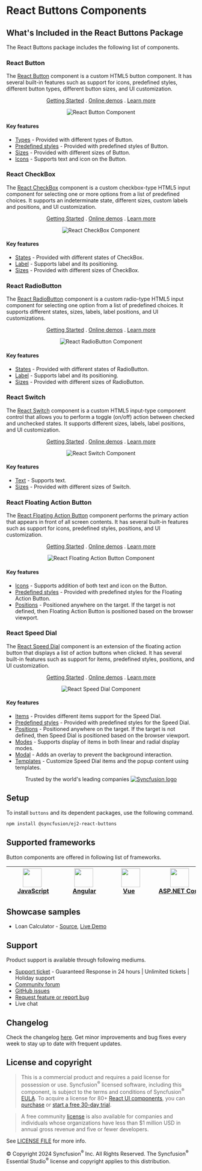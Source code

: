# React Buttons Components

## What's Included in the React Buttons Package

The React Buttons package includes the following list of components.

### React Button

The [React Button](https://www.syncfusion.com/react-components/react-button?utm_source=npm&utm_medium=listing&utm_campaign=react-buttons-npm) component is a custom HTML5 button component. It has several built-in features such as support for icons, predefined styles, different button types, different button sizes, and UI customization.

<p align="center">
    <a href="https://ej2.syncfusion.com/react/documentation/button/getting-started/?utm_source=npm&utm_medium=listing&utm_campaign=react-buttons-npm">Getting Started</a> .
    <a href="https://ej2.syncfusion.com/react/demos/?utm_source=npm&utm_medium=listing&utm_campaign=react-buttons-npm#/bootstrap5/button/default">Online demos</a> .
    <a href="https://www.syncfusion.com/react-components/react-button?utm_source=npm&utm_medium=listing&utm_campaign=react-buttons-npm">Learn more</a>
</p>

<p align="center">
<img alt="React Button Component" src="https://raw.githubusercontent.com/SyncfusionExamples/nuget-img/master/react/react-button.png">
</p>

#### Key features

* [Types](https://ej2.syncfusion.com/react/documentation/button/types-and-styles#button-types) - Provided with different types of Button.
* [Predefined styles](https://ej2.syncfusion.com/react/documentation/button/types-and-styles#button-styles) - Provided with predefined styles of Button.
* [Sizes](https://ej2.syncfusion.com/react/documentation/button/types-and-styles#button-size) - Provided with different sizes of Button.
* [Icons](https://ej2.syncfusion.com/react/documentation/button/types-and-styles#icons) - Supports text and icon on the Button.

### React CheckBox

The [React CheckBox](https://www.syncfusion.com/react-components/react-checkbox?utm_source=npm&utm_medium=listing&utm_campaign=react-buttons-npm) component is a custom checkbox-type HTML5 input component for selecting one or more options from a list of predefined choices. It supports an indeterminate state, different sizes, custom labels and positions, and UI customization.

<p align="center">
    <a href="https://ej2.syncfusion.com/react/documentation/check-box/getting-started/?utm_source=npm&utm_medium=listing&utm_campaign=react-buttons-npm">Getting Started</a> .
    <a href="https://ej2.syncfusion.com/react/demos/?utm_source=npm&utm_medium=listing&utm_campaign=react-buttons-npm#/bootstrap5/button/checkbox">Online demos</a> .
    <a href="https://www.syncfusion.com/react-components/react-checkbox?utm_source=npm&utm_medium=listing&utm_campaign=react-buttons-npm">Learn more</a>
</p>

<p align="center">
<img alt="React CheckBox Component" src="https://raw.githubusercontent.com/SyncfusionExamples/nuget-img/master/react/react-checkbox.png">
</p>

#### Key features

* [States](https://ej2.syncfusion.com/react/documentation/check-box/getting-started#change-the-checkbox-state) - Provided with different states of CheckBox.
* [Label](https://ej2.syncfusion.com/react/documentation/check-box/label-and-size#label) - Supports label and its positioning.
* [Sizes](https://ej2.syncfusion.com/react/documentation/check-box/label-and-size#size) - Provided with different sizes of CheckBox.

### React RadioButton

The [React RadioButton](https://www.syncfusion.com/react-components/react-radio-button?utm_source=npm&utm_medium=listing&utm_campaign=react-buttons-npm) component is a custom radio-type HTML5 input component for selecting one option from a list of predefined choices. It supports different states, sizes, labels, label positions, and UI customizations.

<p align="center">
    <a href="https://ej2.syncfusion.com/react/documentation/radio-button/getting-started/?utm_source=npm&utm_medium=listing&utm_campaign=react-buttons-npm">Getting Started</a> .
    <a href="https://ej2.syncfusion.com/react/demos/?utm_source=npm&utm_medium=listing&utm_campaign=react-buttons-npm#/bootstrap5/button/radio-button">Online demos</a> .
    <a href="https://www.syncfusion.com/react-components/react-radio-button?utm_source=npm&utm_medium=listing&utm_campaign=react-buttons-npm">Learn more</a>
</p>

<p align="center">
<img alt="React RadioButton Component" src="https://raw.githubusercontent.com/SyncfusionExamples/nuget-img/master/react/react-radio-button.png">
</p>

#### Key features

* [States](https://ej2.syncfusion.com/react/documentation/radio-button/getting-started#change-the-radiobutton-state) - Provided with different states of RadioButton.
* [Label](https://ej2.syncfusion.com/react/documentation/radio-button/label-and-size#label) - Supports label and its positioning.
* [Sizes](https://ej2.syncfusion.com/react/documentation/radio-button/label-and-size#size) - Provided with different sizes of RadioButton.

### React Switch

The [React Switch](https://www.syncfusion.com/react-components/react-toggle-switch-button?utm_source=npm&utm_medium=listing&utm_campaign=react-buttons-npm) component is a custom HTML5 input-type component control that allows you to perform a toggle (on/off) action between checked and unchecked states. It supports different sizes, labels, label positions, and UI customization.

<p align="center">
    <a href="https://ej2.syncfusion.com/react/documentation/switch/getting-started/?utm_source=npm&utm_medium=listing&utm_campaign=react-buttons-npm">Getting Started</a> .
    <a href="https://ej2.syncfusion.com/react/demos/?utm_source=npm&utm_medium=listing&utm_campaign=react-buttons-npm#/bootstrap5/button/switch">Online demos</a> .
    <a href="https://www.syncfusion.com/react-components/react-toggle-switch-button?utm_source=npm&utm_medium=listing&utm_campaign=react-buttons-npm">Learn more</a>
</p>

<p align="center">
<img alt="React Switch Component" src="https://raw.githubusercontent.com/SyncfusionExamples/nuget-img/master/react/react-toggle-switch-button.png">
</p>

#### Key features

* [Text](https://ej2.syncfusion.com/react/documentation/switch/getting-started#set-text-on-switch) - Supports text.
* [Sizes](https://ej2.syncfusion.com/react/documentation/switch/how-to#change-size) - Provided with different sizes of Switch.

### React Floating Action Button

The [React Floating Action Button](https://www.syncfusion.com/react-components/react-fab?utm_source=npm&utm_medium=listing&utm_campaign=react-buttons-npm) component performs the primary action that appears in front of all screen contents. It has several built-in features such as support for icons, predefined styles, positions, and UI customization.

<p align="center">
    <a href="https://ej2.syncfusion.com/react/documentation/floating-action-button/getting-started/?utm_source=npm&utm_medium=listing&utm_campaign=react-buttons-npm">Getting Started</a> .
    <a href="https://ej2.syncfusion.com/react/demos/?utm_source=npm&utm_medium=listing&utm_campaign=react-buttons-npm#/bootstrap5/floating-action-button/overview">Online demos</a> .
    <a href="https://www.syncfusion.com/react-components/react-fab?utm_source=npm&utm_medium=listing&utm_campaign=react-buttons-npm">Learn more</a>
</p>

<p align="center">
<img alt="React Floating Action Button Component" src="https://raw.githubusercontent.com/SyncfusionExamples/nuget-img/master/react/react-fab.png">
</p>

#### Key features

* [Icons](https://ej2.syncfusion.com/react/documentation/floating-action-button/icons) - Supports addition of both text and icon on the Button.
* [Predefined styles](https://ej2.syncfusion.com/react/documentation/floating-action-button/styles) - Provided with predefined styles for the Floating Action Button.
* [Positions](https://ej2.syncfusion.com/react/documentation/floating-action-button/positions) - Positioned anywhere on the target. If the target is not defined, then Floating Action Button is positioned based on the browser viewport.

### React Speed Dial

The [React Speed Dial](https://www.syncfusion.com/react-components/react-speed-dial?utm_source=npm&utm_medium=listing&utm_campaign=react-buttons-npm) component is an extension of the floating action button that displays a list of action buttons when clicked. It has several built-in features such as support for items, predefined styles, positions, and UI customization.

<p align="center">
    <a href="https://ej2.syncfusion.com/react/documentation/speed-dial/getting-started/?utm_source=npm&utm_medium=listing&utm_campaign=react-buttons-npm">Getting Started</a> .
    <a href="https://ej2.syncfusion.com/react/demos/?utm_source=npm&utm_medium=listing&utm_campaign=react-buttons-npm#/bootstrap5/speed-dial/default">Online demos</a> .
    <a href="https://www.syncfusion.com/react-components/react-speed-dial?utm_source=npm&utm_medium=listing&utm_campaign=react-buttons-npm">Learn more</a>
</p>

<p align="center">
<img alt="React Speed Dial Component" src="https://raw.githubusercontent.com/SyncfusionExamples/nuget-img/master/react/react-speeddial.gif">
</p>

#### Key features

* [Items](https://ej2.syncfusion.com/react/documentation/speed-dial/items) - Provides different items support for the Speed Dial.
* [Predefined styles](https://ej2.syncfusion.com/react/documentation/speed-dial/styles) - Provided with predefined styles for the Speed Dial.
* [Positions](https://ej2.syncfusion.com/react/documentation/speed-dial/positions) - Positioned anywhere on the target. If the target is not defined, then Speed Dial is positioned based on the browser viewport.
* [Modes](https://ej2.syncfusion.com/react/documentation/speed-dial/display-modes) - Supports display of items in both linear and radial display modes.
* [Modal](https://ej2.syncfusion.com/react/documentation/speed-dial/modal) - Adds an overlay to prevent the background interaction.
* [Templates](https://ej2.syncfusion.com/react/documentation/speed-dial/template) - Customize Speed Dial items and the popup content using templates.

<p align="center">
Trusted by the world's leading companies
  <a href="https://www.syncfusion.com/">
    <img src="https://raw.githubusercontent.com/SyncfusionExamples/nuget-img/master/syncfusion/syncfusion-trusted-companies.webp" alt="Syncfusion logo">
  </a>
</p>

## Setup

To install `buttons` and its dependent packages, use the following command.

```sh
npm install @syncfusion/ej2-react-buttons
```

## Supported frameworks

Button components are offered in following list of frameworks.

| [<img src="https://ej2.syncfusion.com/github/images/js.svg" height="50" />](https://www.syncfusion.com/javascript-ui-controls?utm_medium=listing&utm_source=github)<br/>&nbsp;&nbsp;&nbsp;&nbsp;&nbsp;[JavaScript](https://www.syncfusion.com/javascript-ui-controls?utm_medium=listing&utm_source=github)&nbsp;&nbsp;&nbsp;&nbsp; | [<img src="https://ej2.syncfusion.com/github/images/angular.svg"  height="50" />](https://www.syncfusion.com/angular-components/?utm_medium=listing&utm_source=github)<br/>&nbsp;&nbsp;&nbsp;&nbsp;&nbsp;&nbsp;&nbsp;[Angular](https://www.syncfusion.com/angular-components/?utm_medium=listing&utm_source=github)&nbsp;&nbsp;&nbsp;&nbsp;&nbsp;&nbsp; | [<img src="https://ej2.syncfusion.com/github/images/vue.svg" height="50" />](https://www.syncfusion.com/vue-ui-components?utm_medium=listing&utm_source=github)<br/>&nbsp;&nbsp;&nbsp;&nbsp;&nbsp;&nbsp;&nbsp;[Vue](https://www.syncfusion.com/vue-ui-components?utm_medium=listing&utm_source=github)&nbsp;&nbsp;&nbsp;&nbsp;&nbsp;&nbsp;&nbsp;&nbsp;&nbsp; | [<img src="https://ej2.syncfusion.com/github/images/netcore.svg" height="50" />](https://www.syncfusion.com/aspnet-core-ui-controls?utm_medium=listing&utm_source=github)<br/>&nbsp;&nbsp;[ASP.NET&nbsp;Core](https://www.syncfusion.com/aspnet-core-ui-controls?utm_medium=listing&utm_source=github)&nbsp;&nbsp; | [<img src="https://ej2.syncfusion.com/github/images/netmvc.svg" height="50" />](https://www.syncfusion.com/aspnet-mvc-ui-controls?utm_medium=listing&utm_source=github)<br/>&nbsp;&nbsp;[ASP.NET&nbsp;MVC](https://www.syncfusion.com/aspnet-mvc-ui-controls?utm_medium=listing&utm_source=github)&nbsp;&nbsp; | 
| :-----: | :-----: | :-----: | :-----: | :-----: |

## Showcase samples

* Loan Calculator - [Source](https://github.com/syncfusion/ej2-showcase-react-loan-calculator), [Live Demo](https://ej2.syncfusion.com/showcase/react/loancalculator/?utm_source=npm&utm_medium=listing&utm_campaign=react-button-npm#/default)

## Support

Product support is available through following mediums.

* [Support ticket](https://support.syncfusion.com/support/tickets/create) - Guaranteed Response in 24 hours | Unlimited tickets | Holiday support
* [Community forum](https://www.syncfusion.com/forums/essential-js2?utm_source=npm&utm_medium=listing&utm_campaign=react-buttons-npm)
* [GitHub issues](https://github.com/syncfusion/ej2-react-ui-components/issues/new)
* [Request feature or report bug](https://www.syncfusion.com/feedback/react?utm_source=npm&utm_medium=listing&utm_campaign=react-buttons-npm)
* Live chat

## Changelog

Check the changelog [here](https://github.com/syncfusion/ej2-react-ui-components/blob/master/components/buttons/CHANGELOG.md). Get minor improvements and bug fixes every week to stay up to date with frequent updates.

## License and copyright

> This is a commercial product and requires a paid license for possession or use. Syncfusion<sup>®</sup> licensed software, including this component, is subject to the terms and conditions of Syncfusion<sup>®</sup> [EULA](https://www.syncfusion.com/eula/es/). To acquire a license for 80+ [React UI components](https://www.syncfusion.com/react-components), you can [purchase](https://www.syncfusion.com/sales/products) or [start a free 30-day trial](https://www.syncfusion.com/account/manage-trials/start-trials).

> A free community [license](https://www.syncfusion.com/products/communitylicense) is also available for companies and individuals whose organizations have less than $1 million USD in annual gross revenue and five or fewer developers.

See [LICENSE FILE](https://github.com/syncfusion/ej2-react-ui-components/blob/master/license) for more info.

&copy; Copyright 2024 Syncfusion<sup>®</sup> Inc. All Rights Reserved. The Syncfusion<sup>®</sup> Essential Studio<sup>®</sup> license and copyright applies to this distribution.